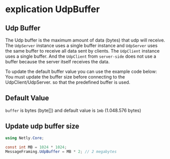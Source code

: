 # <return>explication</return> UdpBuffer

## Udp Buffer
The Udp buffer is the maximum amount of data (bytes) that udp will receive.
The ``UdpServer`` instance uses a single buffer instance and ``UdpServer`` uses the same buffer to receive all data sent by clients.
The ``UdpClient`` instance uses a single buffer. And the ``UdpClient`` from ``server-side`` does not use a buffer because the server itself receives the data.


<return>To update the default buffer value you can use the example code below:</return><br/>
<params>You must update the buffer size before connecting to the UdpClient/UdpServer. so that the predefined buffer is used.</params>
## Default Value
``buffer`` is bytes (byte[]) and default value is ``1mb`` (1.048.576 bytes)

## Update udp buffer size
```cs
using Netly.Core;

const int MB = 1024 * 1024;
MessageFraming.UdpBuffer = MB * 2; // 2 megabytes
```
